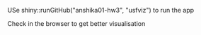 USe shiny::runGitHub("anshika01-hw3", "usfviz") to run the app

Check in the browser to get better visualisation
 
